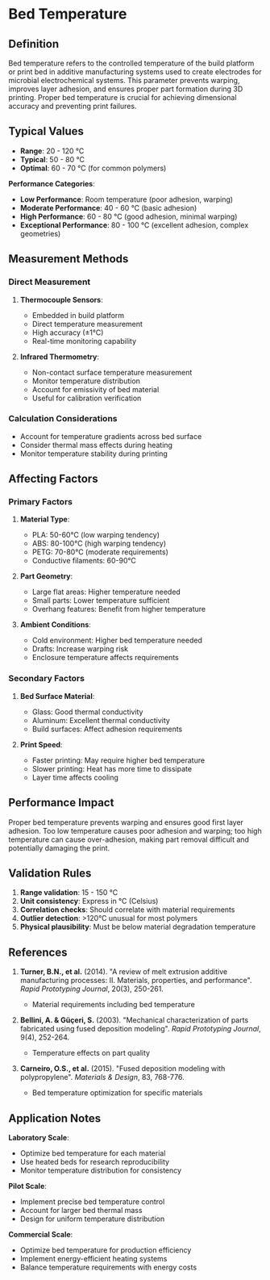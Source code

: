 <!--
Parameter ID: bed_temperature
Category: materials
Generated: 2025-01-16T11:35:00.000Z
-->

# Bed Temperature

## Definition

Bed temperature refers to the controlled temperature of the build platform or
print bed in additive manufacturing systems used to create electrodes for
microbial electrochemical systems. This parameter prevents warping, improves
layer adhesion, and ensures proper part formation during 3D printing. Proper bed
temperature is crucial for achieving dimensional accuracy and preventing print
failures.

## Typical Values

- **Range**: 20 - 120 °C
- **Typical**: 50 - 80 °C
- **Optimal**: 60 - 70 °C (for common polymers)

**Performance Categories**:

- **Low Performance**: Room temperature (poor adhesion, warping)
- **Moderate Performance**: 40 - 60 °C (basic adhesion)
- **High Performance**: 60 - 80 °C (good adhesion, minimal warping)
- **Exceptional Performance**: 80 - 100 °C (excellent adhesion, complex
  geometries)

## Measurement Methods

### Direct Measurement

1. **Thermocouple Sensors**:
   - Embedded in build platform
   - Direct temperature measurement
   - High accuracy (±1°C)
   - Real-time monitoring capability

2. **Infrared Thermometry**:
   - Non-contact surface temperature measurement
   - Monitor temperature distribution
   - Account for emissivity of bed material
   - Useful for calibration verification

### Calculation Considerations

- Account for temperature gradients across bed surface
- Consider thermal mass effects during heating
- Monitor temperature stability during printing

## Affecting Factors

### Primary Factors

1. **Material Type**:
   - PLA: 50-60°C (low warping tendency)
   - ABS: 80-100°C (high warping tendency)
   - PETG: 70-80°C (moderate requirements)
   - Conductive filaments: 60-90°C

2. **Part Geometry**:
   - Large flat areas: Higher temperature needed
   - Small parts: Lower temperature sufficient
   - Overhang features: Benefit from higher temperature

3. **Ambient Conditions**:
   - Cold environment: Higher bed temperature needed
   - Drafts: Increase warping risk
   - Enclosure temperature affects requirements

### Secondary Factors

1. **Bed Surface Material**:
   - Glass: Good thermal conductivity
   - Aluminum: Excellent thermal conductivity
   - Build surfaces: Affect adhesion requirements

2. **Print Speed**:
   - Faster printing: May require higher bed temperature
   - Slower printing: Heat has more time to dissipate
   - Layer time affects cooling

## Performance Impact

Proper bed temperature prevents warping and ensures good first layer adhesion.
Too low temperature causes poor adhesion and warping; too high temperature can
cause over-adhesion, making part removal difficult and potentially damaging the
print.

## Validation Rules

1. **Range validation**: 15 - 150 °C
2. **Unit consistency**: Express in °C (Celsius)
3. **Correlation checks**: Should correlate with material requirements
4. **Outlier detection**: >120°C unusual for most polymers
5. **Physical plausibility**: Must be below material degradation temperature

## References

1. **Turner, B.N., et al.** (2014). "A review of melt extrusion additive
   manufacturing processes: II. Materials, properties, and performance". _Rapid
   Prototyping Journal_, 20(3), 250-261.
   - Material requirements including bed temperature

2. **Bellini, A. & Güçeri, S.** (2003). "Mechanical characterization of parts
   fabricated using fused deposition modeling". _Rapid Prototyping Journal_,
   9(4), 252-264.
   - Temperature effects on part quality

3. **Carneiro, O.S., et al.** (2015). "Fused deposition modeling with
   polypropylene". _Materials & Design_, 83, 768-776.
   - Bed temperature optimization for specific materials

## Application Notes

**Laboratory Scale**:

- Optimize bed temperature for each material
- Use heated beds for research reproducibility
- Monitor temperature distribution for consistency

**Pilot Scale**:

- Implement precise bed temperature control
- Account for larger bed thermal mass
- Design for uniform temperature distribution

**Commercial Scale**:

- Optimize bed temperature for production efficiency
- Implement energy-efficient heating systems
- Balance temperature requirements with energy costs
